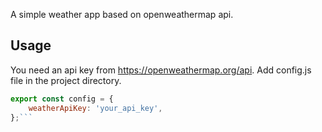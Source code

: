 A simple weather app based on openweathermap api.

## Usage
You need an api key from https://openweathermap.org/api.
Add config.js file in the project directory.

```javascript
export const config = {
    weatherApiKey: 'your_api_key',
};```

